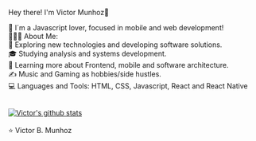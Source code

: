 Hey there! I'm Victor Munhoz👋

🚀 I´m a Javascript lover, focused in mobile and web development! <br>
👨🏻‍💻 About Me:<br>
🤔   Exploring new technologies and developing software solutions.<br>
🎓   Studying analysis and systems development.<br>
🌱   Learning more about Frontend, mobile and software architecture.<br>
✍️   Music and Gaming as hobbies/side hustles.<br>
💻 Languages and Tools: HTML, CSS, Javascript, React and React Native<br>
  <br>

[![Victor's github stats](https://github-readme-stats.vercel.app/api?username=victorbmunhoz&show_icons=true&theme=radical)](https://github.com/victorbmunhoz/github-readme-stats)<br>
<br>
⭐️ Victor B. Munhoz 
